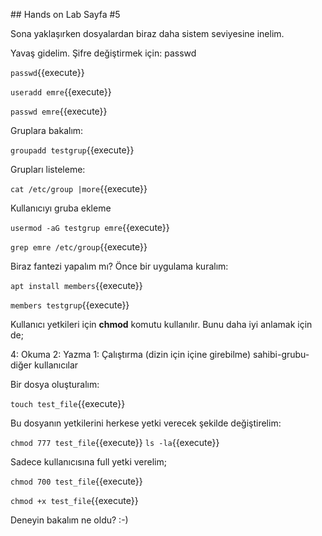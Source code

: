 ## Hands on Lab Sayfa #5

Sona yaklaşırken dosyalardan biraz daha sistem seviyesine inelim.

Yavaş gidelim. Şifre değiştirmek için: passwd

`passwd`{{execute}}

`useradd emre`{{execute}}

`passwd emre`{{execute}}

Gruplara bakalım:

`groupadd testgrup`{{execute}}

Grupları listeleme:

`cat /etc/group |more`{{execute}}

Kullanıcıyı gruba ekleme

`usermod -aG testgrup emre`{{execute}}

`grep emre /etc/group`{{execute}}

Biraz fantezi yapalım mı? Önce bir uygulama kuralım:

`apt install members`{{execute}}

`members testgrup`{{execute}}

Kullanıcı yetkileri için **chmod** komutu kullanılır. Bunu daha iyi anlamak için de;

4: Okuma
2: Yazma
1: Çalıştırma (dizin için içine girebilme)
sahibi-grubu-diğer kullanıcılar

Bir dosya oluşturalım:

`touch test_file`{{execute}}

Bu dosyanın yetkilerini herkese yetki verecek şekilde değiştirelim:

`chmod 777 test_file`{{execute}}
`ls -la`{{execute}}

Sadece kullanıcısına full yetki verelim;

`chmod 700 test_file`{{execute}}

`chmod +x test_file`{{execute}}

Deneyin bakalım ne oldu? :-)

